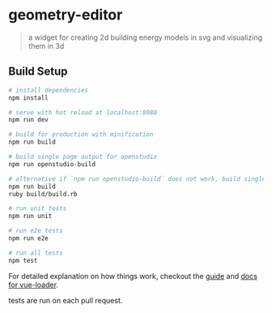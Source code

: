 # geometry-editor

> a widget for creating 2d building energy models in svg and visualizing them in 3d

## Build Setup

``` bash
# install dependencies
npm install

# serve with hot reload at localhost:8080
npm run dev

# build for production with minification
npm run build

# build single page output for openstudio
npm run openstudio-build

# alternative if `npm run openstudio-build` does not work, build single page output for openstudio
npm run build
ruby build/build.rb

# run unit tests
npm run unit

# run e2e tests
npm run e2e

# run all tests
npm test
```

For detailed explanation on how things work, checkout the [guide](http://vuejs-templates.github.io/webpack/) and [docs for vue-loader](http://vuejs.github.io/vue-loader).

tests are run on each pull request.
